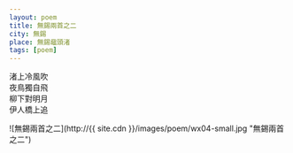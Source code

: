 ```yaml
---
layout: poem
title: 無錫兩首之二
city: 無錫
place: 無錫黿頭渚
tags: [poem]
---
```


渚上冷風吹  
夜鳥獨自飛  
柳下對明月  
伊人橋上追  

![無錫兩首之二](http://{{ site.cdn }}/images/poem/wx04-small.jpg "無錫兩首之二")
